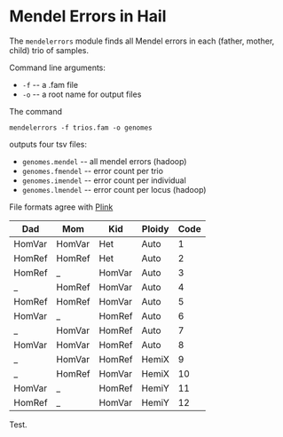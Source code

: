 # Mendel Errors in Hail

The `mendelerrors` module finds all Mendel errors in each (father, mother, child) trio of samples.

Command line arguments:
 - `-f` -- a .fam file
 - `-o` -- a root name for output files

The command
```
mendelerrors -f trios.fam -o genomes
```
outputs four tsv files:

- `genomes.mendel` -- all mendel errors (hadoop)
- `genomes.fmendel` -- error count per trio
- `genomes.imendel` -- error count per individual
- `genomes.lmendel` -- error count per locus (hadoop)

File formats agree with [Plink](https://www.cog-genomics.org/plink2/formats#mendel)

Dad    | Mom    | Kid    | Ploidy | Code
---    | ---    | ---    | ---    | ---
HomVar | HomVar |    Het | Auto   | 1
HomRef | HomRef |    Het | Auto   | 2
HomRef |   _    | HomVar | Auto   | 3
     _ | HomRef | HomVar | Auto   | 4
HomRef | HomRef | HomVar | Auto   | 5
HomVar |      _ | HomRef | Auto   | 6
     _ | HomVar | HomRef | Auto   | 7
HomVar | HomVar | HomRef | Auto   | 8
     _ | HomVar | HomRef | HemiX  | 9
     _ | HomRef | HomVar | HemiX  | 10
HomVar |      _ | HomRef | HemiY  | 11
HomRef |      _ | HomVar | HemiY  | 12

Test.